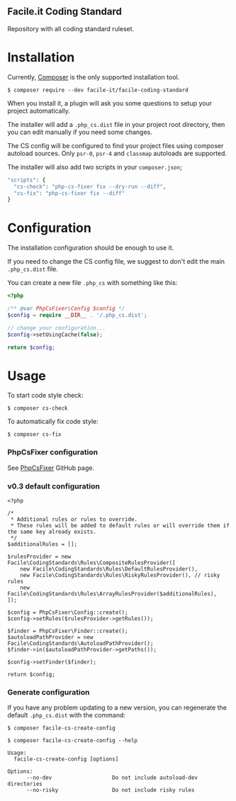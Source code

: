 Facile.it Coding Standard
-------------------------

Repository with all coding standard ruleset.


Installation
============

Currently, [Composer](https://getcomposer.org/) is the only supported installation tool.

```
$ composer require --dev facile-it/facile-coding-standard
```

When you install it, a plugin will ask you some questions to setup your project automatically.

The installer will add a `.php_cs.dist` file in your project root directory,
then you can edit manually if you need some changes.

The CS config will be configured to find your project files using
composer autoload sources.
Only `psr-0`, `psr-4` and `classmap` autoloads are supported.

The installer will also add two scripts in your `composer.json`;

```php
"scripts": {
  "cs-check": "php-cs-fixer fix --dry-run --diff",
  "cs-fix": "php-cs-fixer fix --diff"
}
```

Configuration
=============

The installation configuration should be enough to use it.

If you need to change the CS config file, we suggest to don't edit the main `.php_cs.dist` file.

You can create a new file `.php_cs` with something like this:

```php
<?php

/** @var PhpCsFixer\Config $config */
$config = require __DIR__ . '/.php_cs.dist';

// change your configuration...
$config->setUsingCache(false);

return $config;
```

Usage
=====

To start code style check:

```
$ composer cs-check
```

To automatically fix code style:

```
$ composer cs-fix
```

### PhpCsFixer configuration

See [PhpCsFixer](https://github.com/FriendsOfPHP/PHP-CS-Fixer) GitHub page.


### v0.3 default configuration

```
<?php

/*
 * Additional rules or rules to override.
 * These rules will be added to default rules or will override them if the same key already exists.
 */
$additionalRules = [];

$rulesProvider = new Facile\CodingStandards\Rules\CompositeRulesProvider([
    new Facile\CodingStandards\Rules\DefaultRulesProvider(),
    new Facile\CodingStandards\Rules\RiskyRulesProvider(), // risky rules
    new Facile\CodingStandards\Rules\ArrayRulesProvider($additionalRules),
]);

$config = PhpCsFixer\Config::create();
$config->setRules($rulesProvider->getRules());

$finder = PhpCsFixer\Finder::create();
$autoloadPathProvider = new Facile\CodingStandards\AutoloadPathProvider();
$finder->in($autoloadPathProvider->getPaths());

$config->setFinder($finder);

return $config;
```

### Generate configuration

If you have any problem updating to a new version, you can regenerate
the default `.php_cs.dist` with the command:

```
$ composer facile-cs-create-config
```

```
$ composer facile-cs-create-config --help

Usage:
  facile-cs-create-config [options]

Options:
      --no-dev                   Do not include autoload-dev directories
      --no-risky                 Do not include risky rules
```